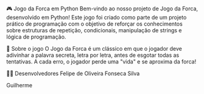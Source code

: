 🎮 Jogo da Forca em Python
Bem-vindo ao nosso projeto de Jogo da Forca, desenvolvido em Python!
Este jogo foi criado como parte de um projeto prático de programação com o objetivo de reforçar os conhecimentos sobre estruturas de repetição, condicionais, manipulação de strings e lógica de programação.

🧠 Sobre o jogo
O Jogo da Forca é um clássico em que o jogador deve adivinhar a palavra secreta, letra por letra, antes de esgotar todas as tentativas. A cada erro, o jogador perde uma "vida" e se aproxima da forca!

👨‍💻 Desenvolvedores
Felipe de Oliveira Fonseca Silva

Guilherme
